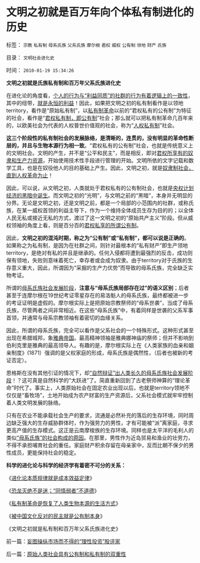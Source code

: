 # 文明之初就是百万年向个体私有制进化的历史

标签： `宗教` `私有制` `母系氏族` `父系氏族` `摩尔根` `君权` `威权` `公有制` `领地` `财产` `氏族` 

目录： `文明社会进化史`

时间： `2010-01-19 15:34:26`

**文明之初就是氏族私有制和百万年父系氏族进化史**

在进化论的角度看，[个人的行为与“利益同质”的社群的行为有着逻辑上的一致性](../../../2009/9/30/自然世界的多样化和安全感.md)，其中的纽带，[就是永恒的利益](../../../2010/1/17/春秋笔法和无私的利益.md)！因此，如果把文明之初的私有制看作是以领地territory，看作是“原始私有制”，以[私有制革命](../../../2009/9/5/私有制是全人类老百姓奋斗五千年的革命成果.md)以前的“君权私有的公有制”为特征的社会，看作是“[君权私有制，即公有制](../../../2009/9/14/历史蒙太奇的反垄断和社会主义公有制.md)”社会；那么就可以把私有制革命几百年来的，以欧美社会为代表的人权普世价值观的社会，称为“[人权私有制](../../../2009/10/30/资本主义和公民主义，和社会特权.md)”社会。

**这三个阶段性的私有制社会的发展脉络，是清晰的，连贯的，没有明显的革命性断层的，并且与生物本源行为相一致**。“君权私有的公有制”社会，也就是传统意义上的文明社会。文明的产生，并不是“公平和民主”，而是相反，即对[君权所享有的奴隶和生产力资源](../../../2009/11/16/奴隶制社会和古罗马.md)，开始使用技术性手段进行管理的开始。文明所依的文字记载和数学工具，也是在奴役他人的目的基础上产生。因此，文明之初，就是[奴隶制社会，直到人权革命为止](http://blog.sina.com.cn/s/blog_5563a64d0100fr7q.html)！

因此，可以说，从文明之初，人类就处于君权私有的公有制社会，也就是[央权计划经济的黑暗中诞生](../../../2009/9/16/公有制计划经济是造成贫富差距的原因.md)。而文明之初的“光明”，与文明之前的“黑暗”，本身并无明显的分界。无论是文明之初，还是文明之前，都是一个局部的小范围内的社群，或称氏族，在某一威权首领的利益主导下，作为一个维持全体成员生存为目的的；以全体人民无私或接近无私的方式，渡过了这一文明之初的“原始共产主义”阶段。但从威权领袖的角度上看，则是百分百的[君权私享的所谓公有制](../../../2009/9/16/公有制计划经济是造成贫富差距的原因.md)。

因此，**文明之初的混沌时期，称之为“公有制”或“私有制”，都可以说是正确的**。如果称之为私有制，是因为在社群之间，则针对最根本的“私有财产”即生产领地territory，是绝对有私的并且是继承的。任何入侵都将遭到最强烈的反击，成功则保有领地，失败则意味着死亡，幸存者或会成为奴隶。由于territory对于氏族的生存意义重大，因此，所谓因为“采掘的生产力优势”而导致的母系氏族，完全缺乏实物考证。

所谓的[母系氏族社会发展阶段](../../../2009/4/27/从母系氏族观点看社会发展史缺乏科学根据.md)，**注意与“母系氏族局部存在过”的语义区别**；后者甚至于连摩尔根在19世纪考证零星存在的易洛魁人的母系氏族，最终都被进一步的考证证明是虚假的。摩尔根实际上是把原始宗教祭师的“母系世袭”，当成了母系氏族，尽管两者之间非常相近。在这些“母系氏族”中，有着同样是世袭的父系军事首领，并通常与母系宗教领袖有着密切的血缘关系。

因此，所谓的母系氏族，完全可以看作是父系社会的一个特殊形式。这种形式甚至出现在希腊城邦，象[雅典帝国](../../../2008/9/6/为什么统一地中海世界是罗马,不是雅典.md)。最高精神领袖是雅典娜神庙的祭师；但并不影响到伯利克里是雅典的最高领导人。有趣的是，摩尔根实际上在《人类家族的血亲和姻亲制度》(1871）强调的是父权家庭的形成，母系氏族是偶然性，（后者也被新的考证否定）。

恩格斯在没有其他引证的情况下，却[“自然辩证”出人类长久的母系氏族社会发展阶段](../../../2010/1/9/“白马非马”与辩证法和实证和科学理论.md)！？这可真是自然科学的“大跃进”了。简直重新回到了古老祭师神算的“理论革命”时代了。事实上，人类原始社会在固定农业出现以后，也就是territory领地不仅仅是“畜牧场”，土地开始成为农产财富的生产资源后，父系社会模式就牢牢控制着人类文明发展的脉络。

只有在农业不能承载社会生产的要求，流通是必然补充的落后的生存环境，同时周边缺乏强大的生存威胁群体时，作为强劳力的男性，才有可能被“派”离家庭，寻求更高产值的生存模式。这正是云南摩梭族的生存环境。同样也是太平洋的毛利人的类似[“母系氏族”的社会构成的原因](../../../2009/4/28/用阶段性社会发展史理解人类社会是误读社会进化.md)。在那里，男性作为近岛贸易和渔业的壮劳力，不得不承担哺育社会的重任。家庭财产积余存留在母亲家中，反而比朝不保夕的男性成员，更能保持社会的稳定。

**科学的进化论与科学的经济学有着密不可分的关系：**

《[进化论本质规律就是成本效益定律](../../../2010/1/15/进化论本质规律就是成本效益定律.md)》

《[恐龙灭绝不是迷；“同情弱者”不道德](../../../2010/1/18/恐龙灭绝不是迷；“同情弱者”不道德.md)》

《[私有制革命是恢复了人类生物本源的生活方式](../../../2010/1/18/私有制革命是恢复了人类生物本源的生活方式.md)》

《[被中国文化反对的民主就是公有制本身](../../../2010/1/18/被中国文化反对的民主就是公有制本身.md)》

《文明之初就是私有制和百万年父系氏族进化史》



前一篇：[妄图操纵市场而不得的“理性投资”股评家](../../../2010/1/19/妄图操纵市场而不得的“理性投资”股评家.md)

后一篇：[原始人类社会具有公有制和私有制的双重性](../../../2010/1/19/原始人类社会具有公有制和私有制的双重性.md)